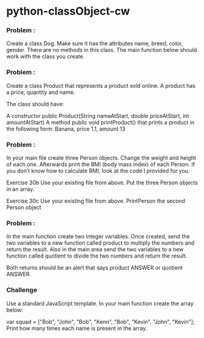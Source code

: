 # python-classObject-cw

### Problem :
Create a class Dog. Make sure it has the attributes name, breed, color, gender. There are no methods in this class. The main function below should work with the class you create.

### Problem :

Create a class Product that represents a product sold online. A product has a price, quantity and name.

The class should have:

A constructor public Product(String nameAtStart, double priceAtStart, int amountAtStart)
A method public void printProduct() that prints a product in the following form: Banana, price 1.1, amount 13


### Problem :
In your main file create three Person objects. Change the weight and height of each one. Afterwards print the BMI (body mass index) of each Person. If you don’t know how to calculate BMI, look at the code I provided for you.

Exercise 30b
Use your existing file from above. Put the three Person objects in an array.

Exercise 30c
Use your existing file from above. PrintPerson the second Person object

### Problem :
In the main function create two integer variables. Once created, send the two variables to a new function called product to multiply the numbers and return the result. Also in the main area send the two variables to a new function called quotient to divide the two numbers and return the result.

Both returns should be an alert that says product ANSWER or quotient ANSWER.

### Challenge
Use a standard JavaScript template. In your main function create the array below:

var squad = ["Bob", "John", "Bob", "Kenn", "Bob", "Kevin", "John", "Kevin"];
Print how many times each name is present in the array.

